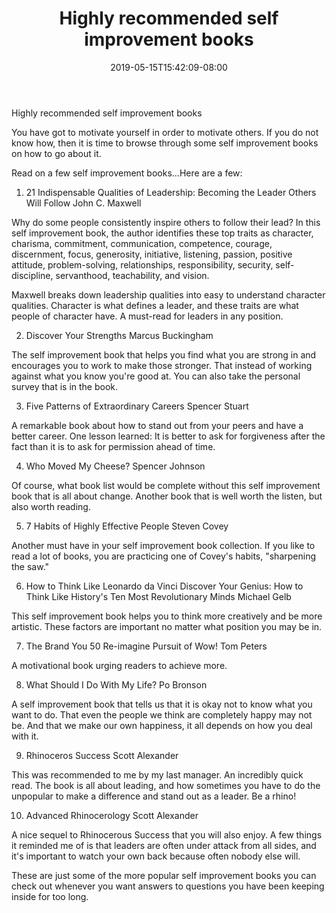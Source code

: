 ﻿---
title: "Highly recommended self improvement books"
date: 2019-05-15T15:42:09-08:00
description: "25-ARTICLES Tips for Web Success"
featured_image: "/images/25-ARTICLES.jpg"
tags: ["25 ARTICLES"]
---

Highly recommended self improvement books


You have got to motivate yourself in order to motivate others. If you do not know how, then it is time to browse through some self improvement books on how to go about it.

Read on a few self improvement books…Here are a few:

1. 21 Indispensable Qualities of Leadership: Becoming the Leader Others Will Follow John C. Maxwell

Why do some people consistently inspire others to follow their lead?  In this self improvement book, the author identifies these top traits as character, charisma, commitment, communication, competence, courage, discernment, focus, generosity, initiative, listening, passion, positive attitude, problem-solving, relationships, responsibility, security, self-discipline, servanthood, teachability, and vision.

Maxwell breaks down leadership qualities into easy to understand character qualities. Character is what defines a leader, and these traits are what people of character have. A must-read for leaders in any position.

2. Discover Your Strengths Marcus Buckingham

The self improvement book that helps you find what you are strong in and encourages you to work to make those stronger. That instead of working against what you know you're good at. You can also take the personal survey that is in the book. 

3. Five Patterns of Extraordinary Careers Spencer Stuart

A remarkable book about how to stand out from your peers and have a better career. One lesson learned: It is better to ask for forgiveness after the fact than it is to ask for permission ahead of time.

4. Who Moved My Cheese? Spencer Johnson

Of course, what book list would be complete without this self improvement book that is all about change. Another book that is well worth the listen, but also worth reading.

5. 7 Habits of Highly Effective People Steven Covey

Another must have in your self improvement book collection. If you like to read a lot of books, you are practicing one of Covey's habits, "sharpening the saw." 

6. How to Think Like Leonardo da Vinci Discover Your Genius: How to Think Like History's Ten Most Revolutionary Minds Michael Gelb

This self improvement book helps you to think more creatively and be more artistic. These factors are important no matter what position you may be in.

7. The Brand You 50 Re-imagine Pursuit of Wow! Tom Peters

A motivational book urging readers to achieve more.

8. What Should I Do With My Life? Po Bronson

A self improvement book that tells us that it is okay not to know what you want to do. That even the people we think are completely happy may not be. And that we make our own happiness, it all depends on how you deal with it. 

9. Rhinoceros Success Scott Alexander

This was recommended to me by my last manager.  An incredibly quick read. The book is all about leading, and how sometimes you have to do the unpopular to make a difference and stand out as a leader. Be a rhino!

10. Advanced Rhinocerology Scott Alexander

A nice sequel to Rhinocerous Success that you will also enjoy. A few things it reminded me of is that leaders are often under attack from all sides, and it's important to watch your own back because often nobody else will.

These are just some of the more popular self improvement books you can check out whenever you want answers to questions you have been keeping inside for too long. 


